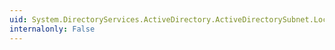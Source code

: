 ```yaml
---
uid: System.DirectoryServices.ActiveDirectory.ActiveDirectorySubnet.Location
internalonly: False
---
```

